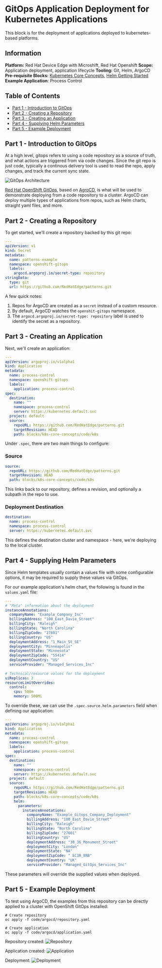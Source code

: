 # GitOps Application Deployment for Kubernetes Applications
This block is for the deployment of applications deployed to kubernetes-based platforms.

## Information
**Platform:** Red Hat Device Edge with Microshift, Red Hat Openshift
**Scope:** Application deployment, application lifecycle
**Tooling:** Git, Helm, ArgoCD
**Pre-requisite Blocks:** [Kubernetes Core Concepts](../k8s-core-concepts/README.md), [Helm Getting Started](../helm-getting-started/README.md)
**Example Application**: Process Control

## Table of Contents
* [Part 1 - Introduction to GitOps](#part-1---introduction-to-gitops)
* [Part 2 - Creating a Repository](#part-2---creating-a-repository)
* [Part 3 - Creating an Application](#part-3---creating-an-application)
* [Part 4 - Supplying Helm Parameters](#part-4---supplying-helm-parameters)
* [Part 5 - Example Deployment](#part-5---example-deployment)

## Part 1 - Introduction to GitOps
At a high level, gitops refers to using a code repository as a source of truth, and what actions are triggered from via code changes. Since the git repo is just code, typically a continous delivery tool is used to read the repo, apply changes, and track the current sync state.

![GitOps Architecture](https://argo-cd.readthedocs.io/en/stable/assets/argocd_architecture.png)

[Red Hat OpenShift GitOps](https://www.redhat.com/en/technologies/cloud-computing/openshift/gitops), based on [AgroCD](https://argo-cd.readthedocs.io/), is what will be used to demonstrate deploying from a code repository to a cluster. ArgoCD can deploy multiple types of applications from repos, such as Helm charts, straight yaml files, and more.

## Part 2 - Creating a Repository
To get started, we'll create a repository backed by this git repo:
```yaml
---
apiVersion: v1
kind: Secret
metadata:
  name: patterns-example
  namespace: openshift-gitops
  labels:
    argocd.argoproj.io/secret-type: repository
stringData:
  type: git
  url: https://github.com/RedHatEdge/patterns.git
```

A few quick notes:
1. Repos for ArgoCD are created as a `secret` instead of a custom resource.
2. By default, ArgoCD watches the `openshit-gitops` namespace.
3. The `argocd.argoproj.io/secret-type: repository` label is used to identify the secret as a repository.

## Part 3 - Creating an Application
Next, we'll create an application:
```yaml
---
apiVersion: argoproj.io/v1alpha1
kind: Application
metadata:
  name: process-control
  namespace: openshift-gitops
  labels:
    application: process-control
spec:
  destination:
    name: ""
    namespace: process-control
    server: https://kubernetes.default.svc
  project: default
  source:
    repoURL: https://github.com/RedHatEdge/patterns.git
    targetRevision: HEAD
    path: blocks/k8s-core-concepts/code/k8s
```

Under `.spec`, there are two main things to configure:
### Source
```yaml
source:
  repoURL: https://github.com/RedHatEdge/patterns.git
  targetRevision: HEAD
  path: blocks/k8s-core-concepts/code/k8s
```
This links back to our repository, defines a revision, and optionally a subpath in the repo to use.

### Deployment Destination
```yaml
destination:
  name: process-control
  namespace: process-control
  server: https://kubernetes.default.svc
```
This defines the destination cluster and namespace - here, we're deploying to the local cluster.

## Part 4 - Supplying Helm Parameters
Since Helm templates usually contain a values file with some configurable options, it may be required to supply these values via GitOps.

For our example application's helm chart, the following is found in the `values.yaml` file:
```yaml
---
# "Meta" information about the deployment
instanceAnnotations:
  companyName: "Example_Company_Inc"
  billingAddress: "100_East_Davie_Street"
  billingCity: "Raleigh"
  billingState: "North Carolina"
  billingZipCode: "27601"
  billingCountry: "US"
  deploymentAddress: "1_Main_St_SE"
  deploymentCity: "Minneapolis"
  deploymentState: "Minnesota"
  deploymentZipCode: "55414"
  deploymentCountry: "US"
  serviceProvider: "Managed_Services_Inc"
  
# Technical/resource values for the deployment
uiReplicas: 2
resourceLimitOverrides:
  control:
    cpu: 500m
    memory: 500Mi
```

To override these, we can use the `.spec.source.helm.parameters` field when defining our application:
```yaml
---
apiVersion: argoproj.io/v1alpha1
kind: Application
metadata:
  name: process-control
  namespace: openshift-gitops
  labels:
    application: process-control
spec:
  destination:
    name: ""
    namespace: process-control
    server: https://kubernetes.default.svc
  project: default
  source:
    repoURL: https://github.com/RedHatEdge/patterns.git
    targetRevision: HEAD
    path: blocks/k8s-core-concepts/code/k8s
    helm:
      parameters:
        instanceAnnotations:
          companyName: "Example_Gitops_Company_Deployment"
          billingAddress: "100_East_Davie_Street"
          billingCity: "Raleigh"
          billingState: "North Carolina"
          billingZipCode: "27601"
          billingCountry: "US"
          deploymentAddress: "30_36_Monument_Street"
          deploymentCity: "London"
          deploymentState: "NA"
          deploymentZipCode: " EC3R_8NB"
          deploymentCountry: "UK"
          serviceProvider: "Managed_GitOps_Services_Inc"
```

These parameters will override the supplied values when deployed.

## Part 5 - Example Deployment
To test using ArgoCD, the examples from this repository can be directly applied to a cluster with OpenShift GitOps installed:
```
# Create repository
oc apply -f code/argocd/repository.yaml

# Create application
oc apply -f code/argocd/application.yaml
```

Repository created:
![Repository](./.images/repository.png)

Application created:
![Application](./.images/application.png)

Deployment:
![Deployment](./.images/deployment.png)